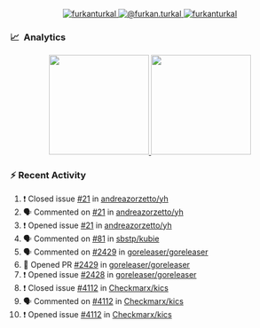 <p align="center">
  <a href="https://linkedin.com/in/furkanturkal" target="blank">
    <img src="https://img.shields.io/badge/linkedin-%230077B5.svg?&style=for-the-badge&logo=linkedin&logoColor=white" alt="furkanturkal" />
  </a>
  <a href="https://medium.com/@furkan.turkal" target="blank">
    <img src="https://img.shields.io/badge/medium-%2312100E.svg?&style=for-the-badge&logo=medium&logoColor=white" alt="@furkan.turkal" />
  </a>
  <a href="https://twitter.com/furkanturkaI" target="blank">
    <img src="https://img.shields.io/badge/Twitter-1DA1F2?style=for-the-badge&logo=twitter&logoColor=white" alt="furkanturkaI" />
  </a>
</p>

### 📈 &nbsp;Analytics

<p align="center">
  <a href="https://github.com/bufgix">
    <img height="180em" src="https://github-readme-stats-eight-theta.vercel.app/api?username=Dentrax&show_icons=true&theme=algolia&include_all_commits=true&count_private=true&line_height=26"/>
    <img height="180em" src="https://github-readme-stats-eight-theta.vercel.app/api/top-langs/?username=Dentrax&layout=compact&langs_count=8&theme=algolia&line_height=26"/>
  </a>
</p>

### :zap: Recent Activity

<!--START_SECTION:activity-->
1. ❗️ Closed issue [#21](https://github.com/andreazorzetto/yh/issues/21) in [andreazorzetto/yh](https://github.com/andreazorzetto/yh)
2. 🗣 Commented on [#21](https://github.com/andreazorzetto/yh/issues/21) in [andreazorzetto/yh](https://github.com/andreazorzetto/yh)
3. ❗️ Opened issue [#21](https://github.com/andreazorzetto/yh/issues/21) in [andreazorzetto/yh](https://github.com/andreazorzetto/yh)
4. 🗣 Commented on [#81](https://github.com/sbstp/kubie/issues/81) in [sbstp/kubie](https://github.com/sbstp/kubie)
5. 🗣 Commented on [#2429](https://github.com/goreleaser/goreleaser/issues/2429) in [goreleaser/goreleaser](https://github.com/goreleaser/goreleaser)
6. 💪 Opened PR [#2429](https://github.com/goreleaser/goreleaser/pull/2429) in [goreleaser/goreleaser](https://github.com/goreleaser/goreleaser)
7. ❗️ Opened issue [#2428](https://github.com/goreleaser/goreleaser/issues/2428) in [goreleaser/goreleaser](https://github.com/goreleaser/goreleaser)
8. ❗️ Closed issue [#4112](https://github.com/Checkmarx/kics/issues/4112) in [Checkmarx/kics](https://github.com/Checkmarx/kics)
9. 🗣 Commented on [#4112](https://github.com/Checkmarx/kics/issues/4112) in [Checkmarx/kics](https://github.com/Checkmarx/kics)
10. ❗️ Opened issue [#4112](https://github.com/Checkmarx/kics/issues/4112) in [Checkmarx/kics](https://github.com/Checkmarx/kics)
<!--END_SECTION:activity-->
